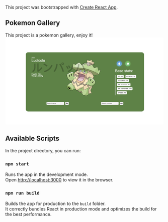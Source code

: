This project was bootstrapped with [Create React App](https://github.com/facebook/create-react-app).

## Pokemon Gallery

This project is a pokemon gallery, enjoy it!
![Example of gallery](https://github.com/alexodan/poke-gallery/blob/master/assets/ludicolo.png)

## Available Scripts

In the project directory, you can run:

### `npm start`

Runs the app in the development mode.<br />
Open [http://localhost:3000](http://localhost:3000) to view it in the browser.

### `npm run build`

Builds the app for production to the `build` folder.<br />
It correctly bundles React in production mode and optimizes the build for the best performance.
